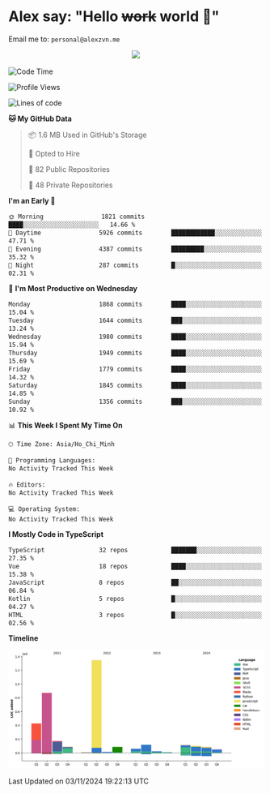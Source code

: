 # Alex say: "Hello ~~work~~ world 🐾"
Email me to: `personal@alexzvn.me`


<p align=center>
  <a href="https://skillicons.dev">
    <img src="https://skillicons.dev/icons?i=ts,js,php,nodejs,bun,vue,nuxt,react,svelte,tauri,laravel,rust,mongodb,docker,electron,redis,rabbitmq,tailwind,git,cloudflare,elysia,mysql,nginx,rollupjs,sentry,ubuntu,yarn,html,css,vite" />
  </a>
</p>

<!--START_SECTION:waka-->
![Code Time](http://img.shields.io/badge/Code%20Time-1%2C066%20hrs%2055%20mins-blue)

![Profile Views](http://img.shields.io/badge/Profile%20Views-0-blue)

![Lines of code](https://img.shields.io/badge/From%20Hello%20World%20I%27ve%20Written-3.6%20million%20lines%20of%20code-blue)

**🐱 My GitHub Data** 

> 📦 1.6 MB Used in GitHub's Storage 
 > 
> 💼 Opted to Hire
 > 
> 📜 82 Public Repositories 
 > 
> 🔑 48 Private Repositories 
 > 
**I'm an Early 🐤** 

```text
🌞 Morning                1821 commits        ████░░░░░░░░░░░░░░░░░░░░░   14.66 % 
🌆 Daytime                5926 commits        ████████████░░░░░░░░░░░░░   47.71 % 
🌃 Evening                4387 commits        █████████░░░░░░░░░░░░░░░░   35.32 % 
🌙 Night                  287 commits         █░░░░░░░░░░░░░░░░░░░░░░░░   02.31 % 
```
📅 **I'm Most Productive on Wednesday** 

```text
Monday                   1868 commits        ████░░░░░░░░░░░░░░░░░░░░░   15.04 % 
Tuesday                  1644 commits        ███░░░░░░░░░░░░░░░░░░░░░░   13.24 % 
Wednesday                1980 commits        ████░░░░░░░░░░░░░░░░░░░░░   15.94 % 
Thursday                 1949 commits        ████░░░░░░░░░░░░░░░░░░░░░   15.69 % 
Friday                   1779 commits        ████░░░░░░░░░░░░░░░░░░░░░   14.32 % 
Saturday                 1845 commits        ████░░░░░░░░░░░░░░░░░░░░░   14.85 % 
Sunday                   1356 commits        ███░░░░░░░░░░░░░░░░░░░░░░   10.92 % 
```


📊 **This Week I Spent My Time On** 

```text
🕑︎ Time Zone: Asia/Ho_Chi_Minh

💬 Programming Languages: 
No Activity Tracked This Week

🔥 Editors: 
No Activity Tracked This Week

💻 Operating System: 
No Activity Tracked This Week
```

**I Mostly Code in TypeScript** 

```text
TypeScript               32 repos            ███████░░░░░░░░░░░░░░░░░░   27.35 % 
Vue                      18 repos            ████░░░░░░░░░░░░░░░░░░░░░   15.38 % 
JavaScript               8 repos             ██░░░░░░░░░░░░░░░░░░░░░░░   06.84 % 
Kotlin                   5 repos             █░░░░░░░░░░░░░░░░░░░░░░░░   04.27 % 
HTML                     3 repos             █░░░░░░░░░░░░░░░░░░░░░░░░   02.56 % 
```



**Timeline**

![Lines of Code chart](https://raw.githubusercontent.com/alexzvn/alexzvn/main/assets/bar_graph.png)


 Last Updated on 03/11/2024 19:22:13 UTC
<!--END_SECTION:waka-->
